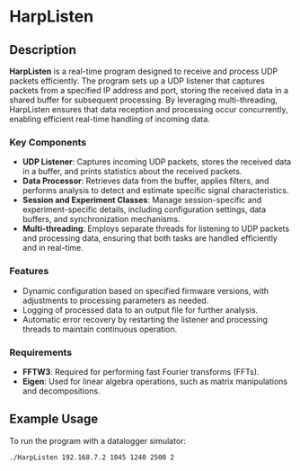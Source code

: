 # HarpListen

## Description

**HarpListen** is a real-time program designed to receive and process UDP packets efficiently. The program sets up a UDP listener that captures packets from a specified IP address and port, storing the received data in a shared buffer for subsequent processing. By leveraging multi-threading, HarpListen ensures that data reception and processing occur concurrently, enabling efficient real-time handling of incoming data.

### Key Components

- **UDP Listener**: Captures incoming UDP packets, stores the received data in a buffer, and prints statistics about the received packets.
- **Data Processor**: Retrieves data from the buffer, applies filters, and performs analysis to detect and estimate specific signal characteristics.
- **Session and Experiment Classes**: Manage session-specific and experiment-specific details, including configuration settings, data buffers, and synchronization mechanisms.
- **Multi-threading**: Employs separate threads for listening to UDP packets and processing data, ensuring that both tasks are handled efficiently and in real-time.

### Features

- Dynamic configuration based on specified firmware versions, with adjustments to processing parameters as needed.
- Logging of processed data to an output file for further analysis.
- Automatic error recovery by restarting the listener and processing threads to maintain continuous operation.

### Requirements

- **FFTW3**: Required for performing fast Fourier transforms (FFTs).
- **Eigen**: Used for linear algebra operations, such as matrix manipulations and decompositions.

## Example Usage

To run the program with a datalogger simulator:

```bash
./HarpListen 192.168.7.2 1045 1240 2500 2